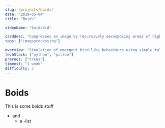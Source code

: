 ```yaml
---
slug: /projects/boids/
date: "2019-06-04"
title: "Boids"

videoName: "BoidsVid"

carddesc: "Compresses an image by recursively decomposing areas of high deviation into four smaller sections."
tags: ["imageprocessing"]

overview: "Simulation of emergent bird-like behaviours using simple rules."
techStack: ["python", "pillow"]
prereqs: ["trees"]
timeest: "1 week"
difficulty: 3
---
```


# Boids
This is some boids stuff
- and
    - a
        -list
